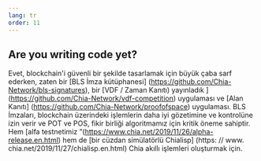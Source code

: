 ```yaml
---
lang: tr
order: 11
---
```


Are you writing code yet?
-----------------------

Evet, blockchain'i güvenli bir şekilde tasarlamak için büyük çaba sarf ederken, zaten bir [BLS İmza kütüphanesi] (https://github.com/Chia-Network/bls-signatures), bir [VDF / Zaman Kanıtı) yayınladık ] (https://github.com/Chia-Network/vdf-competition) uygulaması ve [Alan Kanıtı] (https://github.com/Chia-Network/proofofspace) uygulaması. BLS İmzaları, blockchain üzerindeki işlemlerin daha iyi gözetimine ve kontrolüne izin verir ve POT ve POS, fikir birliği algoritmamız için kritik öneme sahiptir. Hem [alfa testnetimiz ”(https://www.chia.net/2019/11/26/alpha-release.en.html) hem de [bir cüzdan simülatörlü Chialisp] (https: // www. chia.net/2019/11/27/chialisp.en.html) Chia akıllı işlemleri oluşturmak için.
